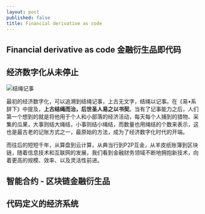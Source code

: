 ```yaml
---
layout: post
published: false
title: Financial derivative as code
---
```

## Financial derivative as code 金融衍生品即代码

## 经济数字化从未停止

![结绳记事]({{site.baseurl}}/media/shjs-jsjs-1.jpg)

最初的经济数字化，可以追溯到结绳记事，上古无文字，结绳以记事。在《易•系辞下》中提及，**上古结绳而治，后世圣人易之以书契**。当有了记事能力之后，人们第一个想到的就是将他用于个人和小部落的经济活动，每天每个人捕到的猎物、采集的瓜果，大事则结大绳结，小事则结小绳结，而数量也用绳结的个数来表示，这也是最古老的记账方式之一，最原始的方法，成为了经济数字化时代的开端。

而往后的短短千年，从算盘到云计算，从典当行到P2P互金，从羊皮纸账簿到区块链，随着信息技术和互联网的发展，我们看到金融财务领域不断地拥抱新技术，向着更高的规模、效率、以及灵活性前进。

## 智能合约 - 区块链金融衍生品



## 代码定义的经济系统